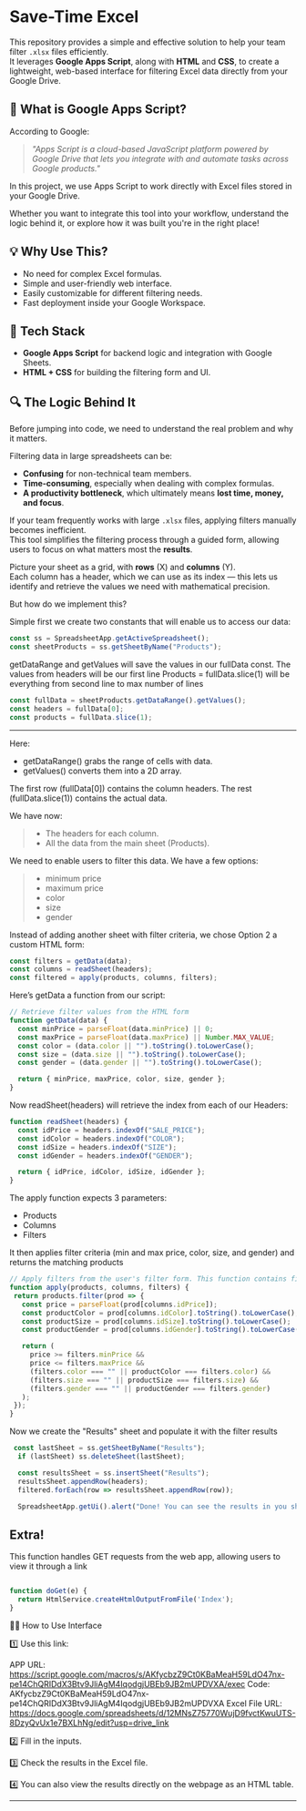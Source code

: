 # Save-Time Excel

This repository provides a simple and effective solution to help your team filter `.xlsx` files efficiently.  
It leverages **Google Apps Script**, along with **HTML** and **CSS**, to create a lightweight, web-based interface for filtering Excel data directly from your Google Drive.

## 🚀 What is Google Apps Script?

According to Google:

> *"Apps Script is a cloud-based JavaScript platform powered by Google Drive that lets you integrate with and automate tasks across Google products."*

In this project, we use Apps Script to work directly with Excel files stored in your Google Drive.  

Whether you want to integrate this tool into your workflow, understand the logic behind it, or explore how it was built you're in the right place!

## 💡 Why Use This?

- No need for complex Excel formulas.
- Simple and user-friendly web interface.
- Easily customizable for different filtering needs.
- Fast deployment inside your Google Workspace.

## 📁 Tech Stack

- **Google Apps Script** for backend logic and integration with Google Sheets.
- **HTML + CSS** for building the filtering form and UI.

## 🔍 The Logic Behind It

Before jumping into code, we need to understand the real problem and why it matters.

Filtering data in large spreadsheets can be:
- **Confusing** for non-technical team members.
- **Time-consuming**, especially when dealing with complex formulas.
- **A productivity bottleneck**, which ultimately means **lost time, money, and focus**.

If your team frequently works with large `.xlsx` files, applying filters manually becomes inefficient.  
This tool simplifies the filtering process through a guided form, allowing users to focus on what matters most the **results**.

Picture your sheet as a grid, with **rows** (X) and **columns** (Y).  
Each column has a header, which we can use as its index — this lets us identify and retrieve the values we need with mathematical precision.

But how do we implement this?

Simple first we create two constants that will enable us to access our data:

```javascript
const ss = SpreadsheetApp.getActiveSpreadsheet();
const sheetProducts = ss.getSheetByName("Products");
```

getDataRange and getValues will save the values in our fullData const. 
The values from headers will be our first line
Products = fullData.slice(1) will be everything from second line to max number of lines

```javascript
const fullData = sheetProducts.getDataRange().getValues();
const headers = fullData[0];
const products = fullData.slice(1);
```

---

Here:
- getDataRange() grabs the range of cells with data.
- getValues() converts them into a 2D array.

The first row (fullData[0]) contains the column headers.
The rest (fullData.slice(1)) contains the actual data.

We have now:
>- The headers for each column.
>- All the data from the main sheet (Products).

We need to enable users to filter this data. We have a few options:
>- minimum price
>- maximum price
>- color
>- size
>- gender

Instead of adding another sheet with filter criteria, we chose Option 2 a custom HTML form:

```javascript
const filters = getData(data);
const columns = readSheet(headers);
const filtered = apply(products, columns, filters);
```
Here’s getData a function from our script:

```javascript
// Retrieve filter values from the HTML form
function getData(data) {
  const minPrice = parseFloat(data.minPrice) || 0;
  const maxPrice = parseFloat(data.maxPrice) || Number.MAX_VALUE;
  const color = (data.color || "").toString().toLowerCase();
  const size = (data.size || "").toString().toLowerCase();
  const gender = (data.gender || "").toString().toLowerCase();

  return { minPrice, maxPrice, color, size, gender };
}
```

Now readSheet(headers) will retrieve the index from each of our Headers:
```javascript
function readSheet(headers) {
  const idPrice = headers.indexOf("SALE_PRICE");
  const idColor = headers.indexOf("COLOR");
  const idSize = headers.indexOf("SIZE");
  const idGender = headers.indexOf("GENDER");

  return { idPrice, idColor, idSize, idGender };
}
```

The apply function expects 3 parameters:
- Products
- Columns
- Filters

 It then applies filter criteria (min and max price, color, size, and gender) and returns the matching products
 ```javascript
// Apply filters from the user's filter form. This function contains filtering logic, but it's easy to follow.
function apply(products, columns, filters) {
  return products.filter(prod => {
    const price = parseFloat(prod[columns.idPrice]);
    const productColor = prod[columns.idColor].toString().toLowerCase();
    const productSize = prod[columns.idSize].toString().toLowerCase();
    const productGender = prod[columns.idGender].toString().toLowerCase();

    return (
      price >= filters.minPrice &&
      price <= filters.maxPrice &&
      (filters.color === "" || productColor === filters.color) &&
      (filters.size === "" || productSize === filters.size) &&
      (filters.gender === "" || productGender === filters.gender)
    );
  });
}
```
Now we create the "Results" sheet and populate it with the filter results
```javascript
 const lastSheet = ss.getSheetByName("Results");
  if (lastSheet) ss.deleteSheet(lastSheet);

  const resultsSheet = ss.insertSheet("Results");
  resultsSheet.appendRow(headers);
  filtered.forEach(row => resultsSheet.appendRow(row)); 

  SpreadsheetApp.getUi().alert("Done! You can see the results in you sheet 'Results'!");
```

## Extra!

This function handles GET requests from the web app, allowing users to view it through a link
```javascript

function doGet(e) {
  return HtmlService.createHtmlOutputFromFile('Index');  
}
```

👨‍💻 How to Use Interface

1️⃣ Use this link:

APP URL: https://script.google.com/macros/s/AKfycbzZ9Ct0KBaMeaH59LdO47nx-pe14ChQRIDdX3Btv9JliAgM4IqodgjUBEb9JB2mUPDVXA/exec
Code: AKfycbzZ9Ct0KBaMeaH59LdO47nx-pe14ChQRIDdX3Btv9JliAgM4IqodgjUBEb9JB2mUPDVXA
Excel File URL: https://docs.google.com/spreadsheets/d/12MNsZ75770WujD9fvctKwuUTS-8DzyQvUx1e7BXLhNg/edit?usp=drive_link

2️⃣ Fill in the inputs.

3️⃣ Check the results in the Excel file.

4️⃣ You can also view the results directly on the webpage as an HTML table.

---
